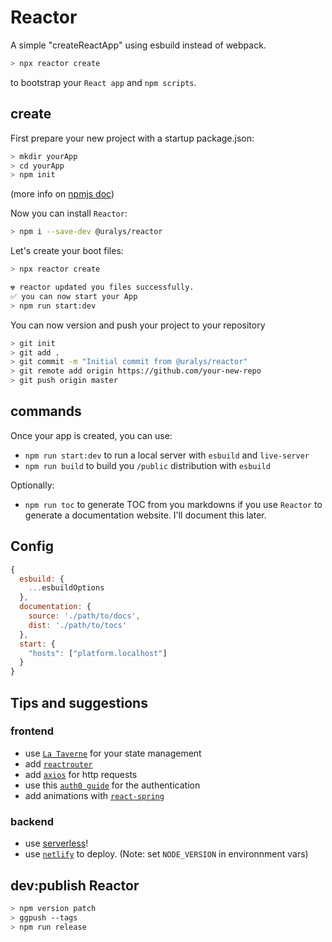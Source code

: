 # Reactor

A simple "createReactApp" using esbuild instead of webpack.

```sh
> npx reactor create
```

to bootstrap your `React app` and `npm scripts`.

## create

First prepare your new project with a startup package.json:

```sh
> mkdir yourApp
> cd yourApp
> npm init
```

(more info on [npmjs doc](https://docs.npmjs.com/cli/v6/commands/npm-init))

Now you can install `Reactor`:

```sh
> npm i --save-dev @uralys/reactor
```

Let's create your boot files:

```sh
> npx reactor create

☢️ reactor updated you files successfully.
✅ you can now start your App
> npm run start:dev
```

You can now version and push your project to your repository

```sh
> git init
> git add .
> git commit -m "Initial commit from @uralys/reactor"
> git remote add origin https://github.com/your-new-repo
> git push origin master
```

## commands

Once your app is created, you can use:

- `npm run start:dev` to run a local server with `esbuild` and `live-server`
- `npm run build` to build you `/public` distribution with `esbuild`

Optionally:

- `npm run toc` to generate TOC from you markdowns if you use `Reactor` to generate a documentation website. I'll document this later.

## Config

```js
{
  esbuild: {
    ...esbuildOptions
  },
  documentation: {
    source: './path/to/docs',
    dist: './path/to/tocs'
  },
  start: {
    "hosts": ["platform.localhost"]
  }
}
```

## Tips and suggestions

### frontend

- use [`La Taverne`](https://github.com/uralys/taverne) for your state management
- add [`reactrouter`](https://reactrouter.com/web/guides/quick-start)
- add [`axios`](https://github.com/axios/axios) for http requests
- use this [`auth0 guide`](https://auth0.com/blog/complete-guide-to-react-user-authentication/) for the authentication
- add animations with [`react-spring`](https://github.com/pmndrs/react-spring)

### backend

- use [serverless](https://www.serverless.com/)!
- use [`netlify`](https://app.netlify.com/) to deploy. (Note: set `NODE_VERSION` in environnment vars)

## dev:publish Reactor

```sh
> npm version patch
> ggpush --tags
> npm run release
```
